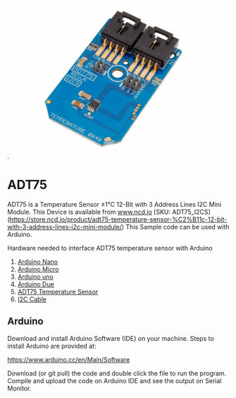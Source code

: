 
[![ADT75](ADT75_I2C.png)](https://store.ncd.io/product/adt75-temperature-sensor-%C2%B11c-12-bit-with-3-address-lines-i2c-mini-module/).

# ADT75
ADT75 is a Temperature Sensor ±1°C 12-Bit with 3 Address Lines I2C Mini Module.
This Device is available from www.ncd.io [SKU: ADT75_I2CS]
(https://store.ncd.io/product/adt75-temperature-sensor-%C2%B11c-12-bit-with-3-address-lines-i2c-mini-module/)
This Sample code can be used with Arduino.

Hardware needed to interface ADT75 temperature sensor with Arduino
1. <a href="https://store.ncd.io/product/i2c-shield-for-arduino-nano/">Arduino Nano</a>
2. <a href="https://store.ncd.io/product/i2c-shield-for-arduino-micro-with-i2c-expansion-port/">Arduino Micro</a>
3. <a href="https://store.ncd.io/product/i2c-shield-for-arduino-uno/">Arduino uno</a>
4. <a href="https://store.ncd.io/product/dual-i2c-shield-for-arduino-due-with-modular-communications-interface/">Arduino Due</a>
5. <a href="https://store.ncd.io/product/adt75-temperature-sensor-%C2%B11c-12-bit-with-3-address-lines-i2c-mini-module/">ADT75 Temperature Sensor </a>
6. <a href="https://store.ncd.io/product/i%C2%B2c-cable/">I2C Cable</a>

## Arduino
Download and install Arduino Software (IDE) on your machine. Steps to install Arduino are provided at:

https://www.arduino.cc/en/Main/Software

Download (or git pull) the code and double click the file to run the program.
Compile and upload the code on Arduino IDE and see the output on Serial Monitor.
